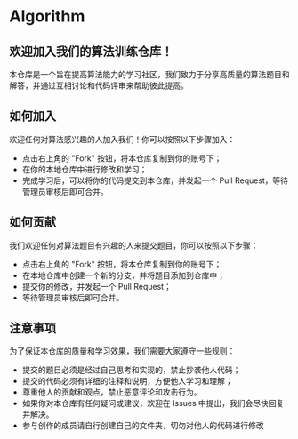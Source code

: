 # Algorithm
## 欢迎加入我们的算法训练仓库！
本仓库是一个旨在提高算法能力的学习社区，我们致力于分享高质量的算法题目和解答，并通过互相讨论和代码评审来帮助彼此提高。

## 如何加入
欢迎任何对算法感兴趣的人加入我们！你可以按照以下步骤加入：

+ 点击右上角的 "Fork" 按钮，将本仓库复制到你的账号下；
+ 在你的本地仓库中进行修改和学习；
+ 完成学习后，可以将你的代码提交到本仓库，并发起一个 Pull Request，等待管理员审核后即可合并。

## 如何贡献
我们欢迎任何对算法题目有兴趣的人来提交题目，你可以按照以下步骤：

+ 点击右上角的 "Fork" 按钮，将本仓库复制到你的账号下；
+ 在本地仓库中创建一个新的分支，并将题目添加到仓库中；
+ 提交你的修改，并发起一个 Pull Request；
+ 等待管理员审核后即可合并。

## 注意事项
为了保证本仓库的质量和学习效果，我们需要大家遵守一些规则：

+ 提交的题目必须是经过自己思考和实现的，禁止抄袭他人代码；
+ 提交的代码必须有详细的注释和说明，方便他人学习和理解；
+ 尊重他人的贡献和观点，禁止恶意评论和攻击行为。
+ 如果你对本仓库有任何疑问或建议，欢迎在 Issues 中提出，我们会尽快回复并解决。
+ 参与创作的成员请自行创建自己的文件夹，切勿对他人的代码进行修改
